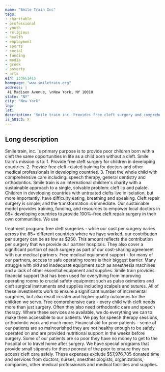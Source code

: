```yaml
---
name: "Smile Train Inc"
tags:
- charitable
- professional
- youth
- religious
- health
- employment
- sports
- social
- funding
- media
- greek
- poverty
- arts
ein: 133661416
homepage: "www.smiletrain.org"
address: |
 41 Madison Avenue, \nNew York, NY 10010
state: "NY"
city: "New York"
lng: 
lat: 
description: "Smile train inc. Provides free cleft surgery and comprehensive cleft care to children in the developing world and free cleft-related training for local medical professionals. "
is_501c3: X
---
```


## Long description

Smile train, inc. 's primary purpose is to provide poor children born with a cleft the same opportunities in life as a child born without a cleft. Smile train's mission is to: 1. Provide free cleft surgery for children in developing countries. 2. Provide free cleft-related training for doctors and other medical professionals in developing countries. 3. Treat the whole child with comprehensive care including: speech therapy, general dentistry and orthodontics. Smile train is an international children's charity with a sustainable approach to a single, solvable problem: cleft lip and palate. Children in developing countries with untreated clefts live in isolation, but more importantly, have difficulty eating, breathing and speaking. Cleft repair surgery is simple, and the transformation is immediate. Our sustainable model provides training, funding, and resources to empower local doctors in 85+ developing countries to provide 100%-free cleft repair surgery in their own communities. We use
  
  treatment program: free cleft surgeries - while our cost per surgery varies across the 85+ different countries where we have worked, our contribution per surgery can be as low as $250. This amount reflects the contribution per surgery that we provide our partner hospitals. They also cover a significant portion of each surgery as part of our cost-sharing agreement with our medical partners. Free medical equipment support - for many of our partners, access to safe operating rooms is their biggest barrier. Many struggle with old and inadequate equipment such as anesthesia machines and a lack of other essential equipment and supplies. Smile train provides financial support that has been used for everything from improving operating rooms to crucial safety equipment such as pulse oximeters and cleft surgical instruments and supplies including scalpels and sutures. All of these investments work to ensure a significant number of incremental surgeries, but also result in safer and higher quality outcomes for the children we serve. Free comprehensive care - every child with cleft needs more than just surgery. Often they also need orthodontic care and speech therapy. Where these services are available, we do everything we can to make them accessible to our patients. We pay for speech therapy sessions, orthodontic work and much more. Financial aid for poor patients - some of our patients are so malnourished they are not healthy enough to be safely operated on and are provided nutritional support in the weeks before surgery. Some of our patients are so poor they have no money to get to the hospital or to travel home after surgery. We have special programs that provide small stipends for these poorest of the poor to ensure they can access cleft care safely. These expenses exclude $57,976,705 donated time and services from doctors, nurses, anesthesiologists, organizations, companies, other medical professionals and medical facilities and supplies. 
